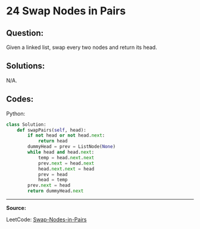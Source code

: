 24 Swap Nodes in Pairs
======================

Question:
---------

Given a linked list, swap every two nodes and return its head.

Solutions:
----------

N/A.

Codes:
------

Python:

```python
class Solution:
    def swapPairs(self, head):
        if not head or not head.next:
            return head
        dummyHead = prev = ListNode(None)
        while head and head.next:
            temp = head.next.next
            prev.next = head.next
            head.next.next = head
            prev = head
            head = temp
        prev.next = head
        return dummyHead.next
```

---

**Source:**

LeetCode:
[Swap-Nodes-in-Pairs](https://leetcode.com/problems/swap-nodes-in-pairs/)
